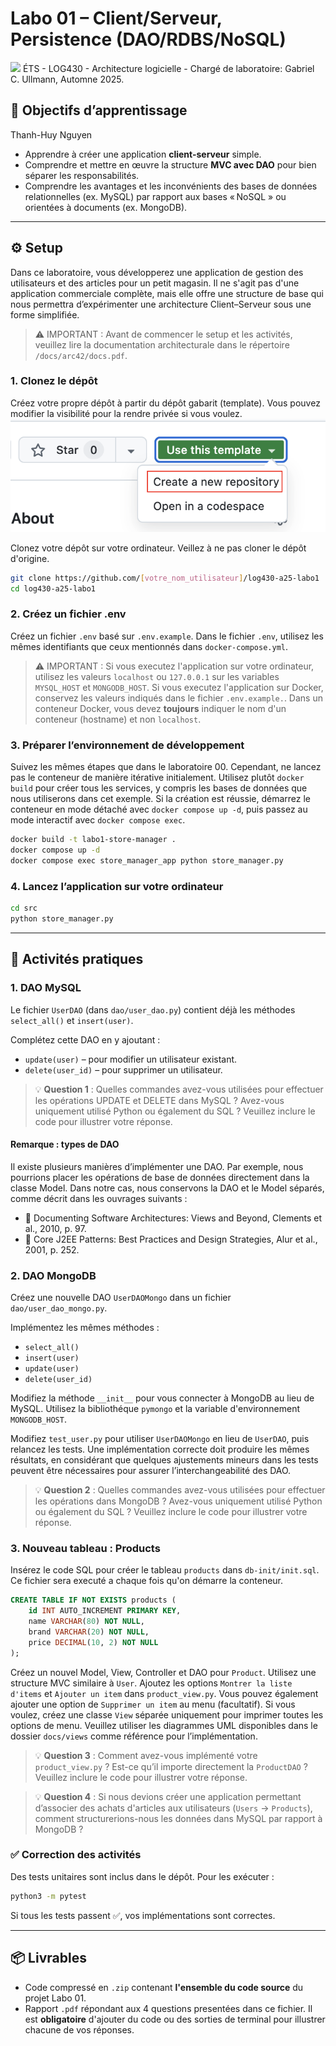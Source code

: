 # Labo 01 – Client/Serveur, Persistence (DAO/RDBS/NoSQL)
<img src="https://upload.wikimedia.org/wikipedia/commons/2/2a/Ets_quebec_logo.png" width="250">    
ÉTS - LOG430 - Architecture logicielle - Chargé de laboratoire: Gabriel C. Ullmann, Automne 2025.    

## 🎯 Objectifs d’apprentissage
Thanh-Huy Nguyen
- Apprendre à créer une application **client-serveur** simple.
- Comprendre et mettre en œuvre la structure **MVC avec DAO** pour bien séparer les responsabilités.
- Comprendre les avantages et les inconvénients des bases de données relationnelles (ex. MySQL) par rapport aux bases « NoSQL » ou orientées à documents (ex. MongoDB).

--- 

## ⚙️ Setup
Dans ce laboratoire, vous développerez une application de gestion des utilisateurs et des articles pour un petit magasin. Il ne s'agit pas d'une application commerciale complète, mais elle offre une structure de base qui nous permettra d’expérimenter une architecture Client–Serveur sous une forme simplifiée.

> ⚠️ IMPORTANT : Avant de commencer le setup et les activités, veuillez lire la documentation architecturale dans le répertoire `/docs/arc42/docs.pdf`.

### 1. Clonez le dépôt
Créez votre propre dépôt à partir du dépôt gabarit (template). Vous pouvez modifier la visibilité pour la rendre privée si vous voulez.
![image](./docs/readme_images/github_template_instr.png)

Clonez votre dépôt sur votre ordinateur. Veillez à ne pas cloner le dépôt d'origine.
```bash
git clone https://github.com/[votre_nom_utilisateur]/log430-a25-labo1
cd log430-a25-labo1
```

### 2. Créez un fichier .env
Créez un fichier `.env` basé sur `.env.example`. Dans le fichier `.env`, utilisez les mêmes identifiants que ceux mentionnés dans `docker-compose.yml`.

> ⚠️ IMPORTANT : Si vous executez l'application sur votre ordinateur, utilisez les valeurs `localhost` ou `127.0.0.1` sur les variables `MYSQL_HOST` et `MONGODB_HOST`. Si vous executez l'application sur Docker, conservez les valeurs indiqués dans le fichier `.env.example.`. Dans un conteneur Docker, vous devez **toujours** indiquer le nom d'un conteneur (hostname) et non `localhost`.

### 3. Préparer l’environnement de développement
Suivez les mêmes étapes que dans le laboratoire 00. Cependant, ne lancez pas le conteneur de manière itérative initialement. Utilisez plutôt `docker build` pour créer tous les services, y compris les bases de données que nous utiliserons dans cet exemple. Si la création est réussie, démarrez le conteneur en mode détaché avec `docker compose up -d`, puis passez au mode interactif avec `docker compose exec`.
```bash
docker build -t labo1-store-manager .
docker compose up -d
docker compose exec store_manager_app python store_manager.py
```

### 4. Lancez l’application sur votre ordinateur

```bash
cd src
python store_manager.py
```

---

## 🧪 Activités pratiques

### 1. DAO MySQL

Le fichier `UserDAO` (dans `dao/user_dao.py`) contient déjà les méthodes `select_all()` et `insert(user)`.

Complétez cette DAO en y ajoutant :
   - `update(user)` – pour modifier un utilisateur existant.
   - `delete(user_id)` – pour supprimer un utilisateur.

> 💡 **Question 1** : Quelles commandes avez-vous utilisées pour effectuer les opérations UPDATE et DELETE dans MySQL ? Avez-vous uniquement utilisé Python ou également du SQL ? Veuillez inclure le code pour illustrer votre réponse.

#### Remarque : types de DAO
Il existe plusieurs manières d’implémenter une DAO. Par exemple, nous pourrions placer les opérations de base de données directement dans la classe Model. Dans notre cas, nous conservons la DAO et le Model séparés, comme décrit dans les ouvrages suivants : 
- 📘 Documenting Software Architectures: Views and Beyond, Clements et al., 2010, p. 97.
- 📕 Core J2EE Patterns: Best Practices and Design Strategies, Alur et al., 2001, p. 252.

### 2. DAO MongoDB

Créez une nouvelle DAO `UserDAOMongo` dans un fichier `dao/user_dao_mongo.py`.

Implémentez les mêmes méthodes :
   - `select_all()`
   - `insert(user)`
   - `update(user)`
   - `delete(user_id)`

Modifiez la méthode `__init__` pour vous connecter à MongoDB au lieu de MySQL. Utilisez la bibliothéque `pymongo` et la variable d'environnement `MONGODB_HOST`.

Modifiez `test_user.py` pour utiliser `UserDAOMongo` en lieu de `UserDAO`, puis relancez les tests. Une implémentation correcte doit produire les mêmes résultats, en considérant que quelques ajustements mineurs dans les tests peuvent être nécessaires pour assurer l’interchangeabilité des DAO.

> 💡 **Question 2** : Quelles commandes avez-vous utilisées pour effectuer les opérations dans MongoDB ? Avez-vous uniquement utilisé Python ou également du SQL ? Veuillez inclure le code pour illustrer votre réponse.

### 3. Nouveau tableau : Products
Insérez le code SQL pour créer le tableau `products` dans `db-init/init.sql`. Ce fichier sera executé a chaque fois qu'on démarre la conteneur.
```sql
CREATE TABLE IF NOT EXISTS products (
    id INT AUTO_INCREMENT PRIMARY KEY,
    name VARCHAR(80) NOT NULL,
    brand VARCHAR(20) NOT NULL,
    price DECIMAL(10, 2) NOT NULL
);
```

Créez un nouvel Model, View, Controller et DAO pour `Product`. Utilisez une structure MVC similaire à `User`. Ajoutez les options `Montrer la liste d'items` et `Ajouter un item` dans `product_view.py`. Vous pouvez également ajouter une option de `Supprimer un item` au menu (facultatif). Si vous voulez, créez une classe `View` séparée uniquement pour imprimer toutes les options de menu. Veuillez utiliser les diagrammes UML disponibles dans le dossier `docs/views` comme référence pour l’implémentation.

> 💡 **Question 3** : Comment avez-vous implémenté votre `product_view.py` ? Est-ce qu’il importe directement la `ProductDAO` ? Veuillez inclure le code pour illustrer votre réponse.

> 💡 **Question 4** : Si nous devions créer une application permettant d’associer des achats d'articles aux utilisateurs (`Users` → `Products`), comment structurerions-nous les données dans MySQL par rapport à MongoDB ?


### ✅ Correction des activités

Des tests unitaires sont inclus dans le dépôt. Pour les exécuter :

```bash
python3 -m pytest
```

Si tous les tests passent ✅, vos implémentations sont correctes.

---

## 📦 Livrables

- Code compressé en `.zip` contenant **l'ensemble du code source** du projet Labo 01.
- Rapport `.pdf` répondant aux 4 questions presentées dans ce fichier. Il est **obligatoire** d'ajouter du code ou des sorties de terminal pour illustrer chacune de vos réponses.

